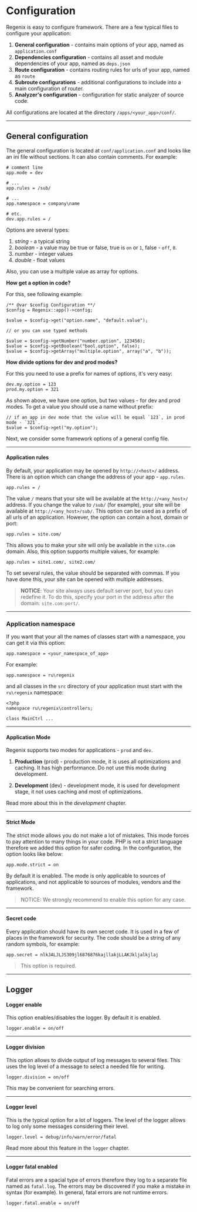 # Configuration

Regenix is easy to configure framework. There are a few typical files to configure your application:

  1. **General configuration** - contains main options of your app, named as `application.conf`
  2. **Dependencies configuration** - contains all asset and module dependencies of your app, named as `deps.json`
  3. **Route configuration** - contains routing rules for urls of your app, named as `route`
  4. **Subroute configurations** - additional configurations to include into a main configuration of router.
  5. **Analyzer's configuration** - configuration for static analyzer of source code.

All configurations are located at the directory `/apps/<your_app>/conf/`.

---

## General configuration

The general configuration is located at `conf/application.conf` and 
looks like an ini file without sections. It can also contain comments. 
For example:

    # comment line
    app.mode = dev
    
    # ...
    app.rules = /sub/

    # ...
    app.namespace = company\name
    
    # etc.
    dev.app.rules = /
  
Options are several types:

  1. _string_ - a typical string
  2. _boolean_ - a value may be true or false, true is `on` or `1`, false - `off`, `0`.
  3. _number_ - integer values
  4. _double_ - float values

Also, you can use a multiple value as array for options.

**How get a option in code?**

For this, see following example:

    /** @var $config Configuration **/
    $config = Regenix::app()->config;
    
    $value = $config->get("option.name", "default.value");
    
    // or you can use typed methods
    
    $value = $config->getNumber("number.option", 123456);
    $value = $config->getBoolean("bool.option", false);
    $value = $config->getArray("multiple.option", array("a", "b"));


**How divide options for dev and prod modes?**

For this you need to use a prefix for names of options,
it's very easy:

    dev.my.option = 123
    prod.my.option = 321
  
As shown above, we have one option, but two values - for dev and prod modes.
To get a value you should use a name without prefix:

    // if an app in dev mode that the value will be equal `123`, in prod mode - `321`.
    $value = $config->get("my.option");
    

Next, we consider some framework options of a general config file.

---

#### Application rules

By default, your application may be opened by `http://<host>/` address.
There is an option which can change the address of your app - `app.rules`.

    app.rules = /
    
The value `/` means that your site will be available at the `http://<any_host>/` address. 
If you change the value to `/sub/` (for example), your site will be available at `http://<any_host>/sub/`.
This option can be used as a prefix of all urls of an application. 
However, the option can contain a host, domain or port:

    app.rules = site.com/
    
This allows you to make your site will only be available in the `site.com` domain.
Also, this option supports multiple values, for example:

    app.rules = site1.com/, site2.com/
    
To set several rules, the value should be separated with commas. If you have done this, 
your site can be opened with multiple addresses. 

> **NOTICE**: Your site always uses default server port, but you can redefine it.
> To do this, specify your port in the address after the domain: `site.com:port/`.

---

### Application namespace

If you want that your all the names of classes start with a namespace, you can get it via this
option:

    app.namespace = <your_namespace_of_app>

For example:

    app.namespace = ru\regenix

and all classes in the `src` directory of your application must start with the `ru\regenix` namespace:

    <?php
    namespace ru\regenix\controllers;

    class MainCtrl ...

---

#### Application Mode

Regenix supports two modes for applications - `prod` and `dev`.

  1. **Production** (prod) - production mode, it is uses all optimizations and caching.
      It has high performance. Do not use this mode during development.

  2. **Development** (dev) - development mode, it is used for development stage, it not uses
      caching and most of optimizations.

Read more about this in the _development_ chapter.

---

#### Strict Mode

The strict mode allows you do not make a lot of mistakes. This mode forces to pay attention
to many things in your code. PHP is not a strict language therefore we added this option 
for safer coding. In the configuration, the option looks like below:

    app.mode.strict = on
  
By default it is enabled. The mode is only applicable to sources of applications,
and not applicable to sources of modules, vendors and the framework.

> NOTICE: We strongly recommend to enable this option for any case.

--- 

#### Secret code

Every application should have its own secret code. It is used in a few
of places in the framework for security. The code should be a string of 
any random symbols, for example:

    app.secret = nlkJALJLJS309jl6876876kajllakjLLAKJkljalkjlaj

> This option is required.

---

## Logger

#### Logger enable

This option enables/disables the logger. By default it is enabled.

    logger.enable = on/off
    
---

#### Logger division

This option allows to divide output of log messages to several files.
This uses the log level of a message to select a needed file for writing.

    logger.division = on/off
    
This may be convenient for searching errors.

---

#### Logger level

This is the typical option for a lot of loggers. The level of the logger
allows to log only some messages considering their level.

    logger.level = debug/info/warn/error/fatal
    
Read more about this feature in the `logger` chapter. 
    
---

#### Logger fatal enabled

Fatal errors are a spacial type of errors therefore they log to
a separate file named as `fatal.log`. The errors may be discovered 
if you make a mistake in syntax (for example). In general, 
fatal errors are not runtime errors.

    logger.fatal.enable = on/off
